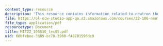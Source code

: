 ```yaml
---
content_type: resource
description: 'This resource contains information related to neutron thermalization. '
file: https://ol-ocw-studio-app-qa.s3.amazonaws.com/courses/22-106-neutron-interactions-and-applications-spring-2010/66bfebee3b89bc703960f48701596dc9_MIT22_106S10_lec05.pdf
file_type: application/pdf
resourcetype: Document
title: MIT22_106S10_lec05.pdf
uid: 66bfebee-3b89-bc70-3960-f48701596dc9
---
```


